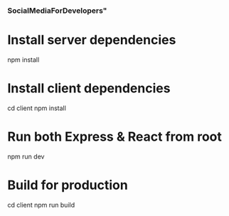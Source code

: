 ### SocialMediaForDevelopers" 

# Install server dependencies
npm install

# Install client dependencies
cd client
npm install

# Run both Express & React from root
npm run dev

# Build for production
cd client
npm run build

